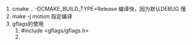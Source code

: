 1. cmake .. -DCMAKE_BUILD_TYPE=Release  编译快，因为默认DEBUG 慢
2. make -j motion 指定编译
3. gflags的使用
   1. #include <gflags/gflags.h>
   2.
